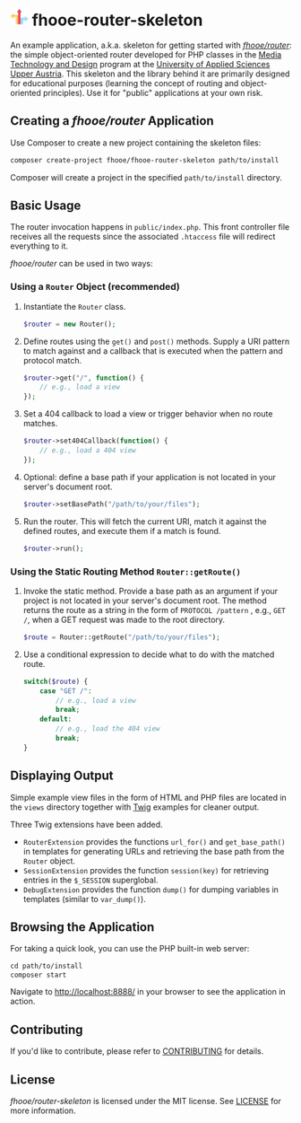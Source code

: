 # <img src="https://raw.githubusercontent.com/Digital-Media/fhooe-router-skeleton/076902786d9e13145b315154b0ea30b6222e3055/views/images/fhooe-router-logo.svg" height="32" alt="The fhooe/router-skeleton Logo: Three containers arrows going in different directions: left, up, and right."> fhooe-router-skeleton

An example application, a.k.a. skeleton for getting started with [*fhooe/router*](https://github.com/Digital-Media/fhooe-router): the simple object-oriented router developed for PHP classes in the [Media Technology and Design](https://www.fh-ooe.at/en/hagenberg-campus/studiengaenge/bachelor/media-technology-and-design/) program at the [University of Applied Sciences Upper Austria](https://www.fh-ooe.at/en/hagenberg-campus/). This skeleton and the library behind it are primarily designed for educational purposes (learning the concept of routing and object-oriented principles). Use it for "public" applications at your own risk.

## Creating a *fhooe/router* Application

Use Composer to create a new project containing the skeleton files:

```bash
composer create-project fhooe/fhooe-router-skeleton path/to/install
```

Composer will create a project in the specified `path/to/install` directory.

## Basic Usage

The router invocation happens in `public/index.php`. This front controller file receives all the requests since the associated `.htaccess` file will redirect everything to it.

*fhooe/router* can be used in two ways:

### Using a `Router` Object (recommended)

1. Instantiate the `Router` class.

   ```php
   $router = new Router();
   ```

2. Define routes using the `get()` and `post()` methods. Supply a URI pattern to match against and a callback that is executed when the pattern and protocol match.

   ```php
   $router->get("/", function() {
       // e.g., load a view
   });
   ```

3. Set a 404 callback to load a view or trigger behavior when no route matches.

   ```php
   $router->set404Callback(function() {
       // e.g., load a 404 view
   });
   ```

4. Optional: define a base path if your application is not located in your server's document root. 

   ```php
   $router->setBasePath("/path/to/your/files");
   ```

5. Run the router. This will fetch the current URI, match it against the defined routes, and execute them if a match is found.

   ```php
   $router->run();
   ```

### Using the Static Routing Method `Router::getRoute()`

1. Invoke the static method. Provide a base path as an argument if your project is not located in your server's document root. The method returns the route as a string in the form of `PROTOCOL /pattern` , e.g., `GET /`, when a GET request was made to the root directory.

   ```php
   $route = Router::getRoute("/path/to/your/files");
   ```

2. Use a conditional expression to decide what to do with the matched route.

   ```php
   switch($route) {
       case "GET /":
           // e.g., load a view
           break;
       default:
           // e.g., load the 404 view
           break;
   }
   ```

## Displaying Output

Simple example view files in the form of HTML and PHP files are located in the `views` directory together with [Twig](https://packagist.org/packages/twig/twig) examples for cleaner output.

Three Twig extensions have been added.

- `RouterExtension` provides the functions `url_for()` and `get_base_path()` in templates for generating URLs and retrieving the base path from the `Router` object.
- `SessionExtension` provides the function `session(key)` for retrieving entries in the `$_SESSION` superglobal.
- `DebugExtension` provides the function `dump()` for dumping variables in templates (similar to `var_dump()`).

## Browsing the Application

For taking a quick look, you can use the PHP built-in web server:

    cd path/to/install
    composer start

Navigate to <http://localhost:8888/> in your browser to see the application in action.

## Contributing

If you'd like to contribute, please refer to [CONTRIBUTING](https://github.com/Digital-Media/fhooe-router-skeleton/blob/main/CONTRIBUTING.md) for details.

## License

*fhooe/router-skeleton* is licensed under the MIT license. See [LICENSE](https://github.com/Digital-Media/fhooe-router-skeleton/blob/main/LICENSE) for more information.
